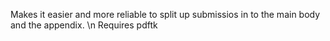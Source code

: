 Makes it easier and more reliable to split up submissios in to the main body and the appendix. \n
Requires pdftk
